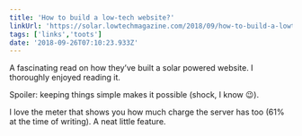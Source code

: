 ```yaml
---
title: 'How to build a low-tech website?'
linkUrl: 'https://solar.lowtechmagazine.com/2018/09/how-to-build-a-lowtech-website/'
tags: ['links','toots']
date: '2018-09-26T07:10:23.933Z'
---
```


A fascinating read on how they’ve built a solar powered website. I thoroughly enjoyed reading it. 

Spoiler: keeping things simple makes it possible (shock, I know 😉).

I love the meter that shows you how much charge the server has too (61% at the time of writing). A neat little feature.
